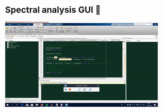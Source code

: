 # Spectral analysis GUI :crystal_ball:

<p align="center">
<img src="vid_gif.gif" width="800">
</p>
<!--- <img src="poster_Adrian8.png" width="800">--->
